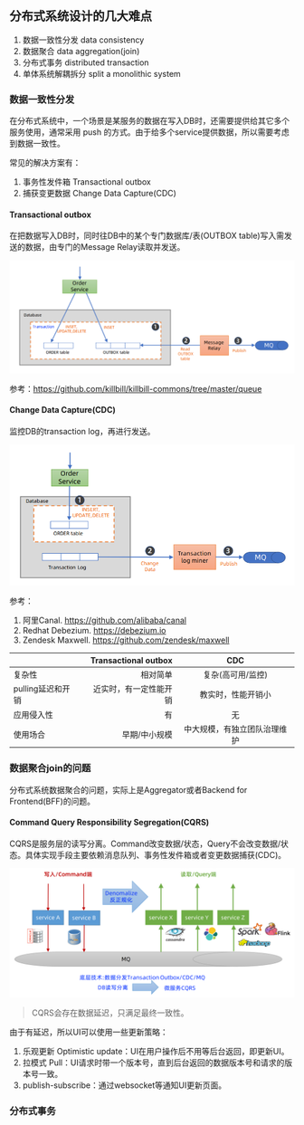 ## 分布式系统设计的几大难点

1. 数据一致性分发 data consistency
2. 数据聚合 data aggregation(join)
3. 分布式事务 distributed transaction
4. 单体系统解耦拆分 split a monolithic system

### 数据一致性分发

在分布式系统中，一个场景是某服务的数据在写入DB时，还需要提供给其它多个服务使用，通常采用 push 的方式。由于给多个service提供数据，所以需要考虑到数据一致性。

常见的解决方案有：

1. 事务性发件箱 Transactional outbox
2.  捕获变更数据 Change Data Capture(CDC)

#### Transactional outbox

在把数据写入DB时，同时往DB中的某个专门数据库/表(OUTBOX table)写入需发送的数据，由专门的Message Relay读取并发送。

![](/assets/img/distributed-system-design/2021-10-03-23-11-14.png)

参考：https://github.com/killbill/killbill-commons/tree/master/queue

#### Change Data Capture(CDC)

监控DB的transaction log，再进行发送。

![](/assets/img/distributed-system-design/2021-10-03-23-24-58.png)

参考：

1. 阿里Canal. https://github.com/alibaba/canal
2. Redhat Debezium. https://debezium.io
3. Zendesk Maxwell. https://github.com/zendesk/maxwell

|  | Transactional outbox | CDC |
| :-----| ----: | :----: |
| 复杂性 | 相对简单 | 复杂(高可用/监控) |
| pulling延迟和开销 | 近实时，有一定性能开销 | 教实时，性能开销小 |
| 应用侵入性 | 有 | 无 |
| 使用场合 | 早期/中小规模 | 中大规模，有独立团队治理维护 |

### 数据聚合join的问题

分布式系统数据聚合的问题，实际上是Aggregator或者Backend for Frontend(BFF)的问题。

#### Command Query Responsibility Segregation(CQRS)

CQRS是服务层的读写分离。Command改变数据/状态，Query不会改变数据/状态。具体实现手段主要依赖消息队列、事务性发件箱或者变更数据捕获(CDC)。

![](/assets/img/distributed-system-design/2021-10-04-17-11-56.png)

> CQRS会存在数据延迟，只满足最终一致性。

由于有延迟，所以UI可以使用一些更新策略：

1. 乐观更新 Optimistic update：UI在用户操作后不用等后台返回，即更新UI。
2. 拉模式 Pull：UI请求时带一个版本号，直到后台返回的数据版本号和请求的版本号一致。
3. publish-subscribe：通过websocket等通知UI更新页面。

### 分布式事务


